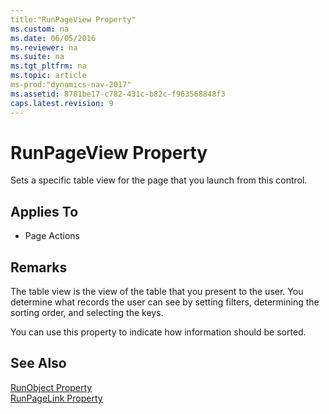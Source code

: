```yaml
---
title:"RunPageView Property"
ms.custom: na
ms.date: 06/05/2016
ms.reviewer: na
ms.suite: na
ms.tgt_pltfrm: na
ms.topic: article
ms-prod:"dynamics-nav-2017"
ms.assetid: 8781be17-c782-431c-b82c-f963568848f3
caps.latest.revision: 9
---
```

# RunPageView Property
Sets a specific table view for the page that you launch from this control.  
  
## Applies To  
  
-   Page Actions  
  
## Remarks  
 The table view is the view of the table that you present to the user. You determine what records the user can see by setting filters, determining the sorting order, and selecting the keys.  
  
 You can use this property to indicate how information should be sorted.  
  
## See Also  
 [RunObject Property](RunObject-Property.md)   
 [RunPageLink Property](RunPageLink-Property.md)